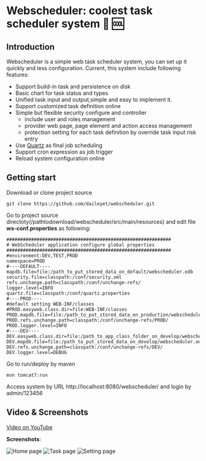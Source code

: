 # Webscheduler: coolest task scheduler system  :camel: :cool:

## Introduction
Webscheduler is a simple web task scheduler system, you can set up it quickly and less configuration. Current, this system include following features:

* Support build-in task and persistence on disk
* Basic chart for task status and types
* Unified task input and output,simple and easy to implement it.
* Support customized task definition online
* Simple but flexible security configure and controller
  * include user and roles management
  * provider web page, page element and action access management
  * protection setting for each task definition by override task input risk entry
* Use [Quartz](http://www.quartz-scheduler.org/) as final job scheduling
* Support cron expression as job trigger
* Reload system configuration online

## Getting start

Download or clone project source
```
git clone https://github.com/daileyet/webscheduler.git
```

Go to project source directoty(/pathtodownload/webscheduler/src/main/resources) and edit file **ws-conf.properties** as following:

```
############################################################
# WebScheduler application configure global properties
############################################################
#environment:DEV,TEST,PROD
namespace=PROD
#----DEFAULT----
mapdb.file=file:/path_to_put_stored_data_on_default/webscheduler.odb
security.file=classpath:/conf/security.xml
refs.unchange.path=classpath:/conf/unchange-refs/
logger.level=INFO
quartz.file=classpath:/conf/quartz.properties
#----PROD----
#default setting WEB-INF/classes
#PROD.easyweb.class.dir=file:WEB-INF/classes
PROD.mapdb.file=file:/path_to_put_stored_data_on_production/webscheduler.odb
PROD.refs.unchange.path=classpath:/conf/unchange-refs/PROD/
PROD.logger.level=INFO
#----DEV----
DEV.easyweb.class.dir=file:/path_to_app_class_folder_on_develop/webscheduler/target/classes
DEV.mapdb.file=file:/path_to_put_stored_data_on_develop/webscheduler.odb
DEV.refs.unchange.path=classpath:/conf/unchange-refs/DEV/
DEV.logger.level=DEBUG
```

Go to run/deploy by maven
```
mvn tomcat7:run
```

Access system by URL http://localhost:8080/webscheduler/ and login by admin/123456

## Video & Screenshots
  [Video on YouTube](https://youtu.be/nusM7J4If8Q)
  
**Screenshots**:

![Home page](https://fgkwjw.bn1303.livefilestore.com/y3mHWASdtBxK5q7ZDN23ftMlGBll9gQgK0HJgnsN2v4zZ0HGhvcivR2eJFawkyUGQnyXj7M_IK7CxKQEh8-Pjr3EPJP2GsT8G5wew_9T88lmxL8FMYPP5da0W8zoPzGU3NJGk1sGwHDy0unMuU3V-eEdmhwmY44qMsJCWv0zE736xY?width=1319&height=838&cropmode=none)
 ![Task page](https://ggkwjw.bn1303.livefilestore.com/y3miOVDLzcZySfoSGCZ2nAnLOOzGA__wEx1PTfpg5nnTnxVUzkOdmZT5rZXJAVcviYu8kMIKEjUB04doOlH7JW-GVj4zBpMuF3_6WIy2T-djW1GNY9mYKE6VtI7Yl7U7DllqHj0ZLeWVVdS8Ahl6Zjg-LIYwRZKkpf8FCn9HF_sJBc?width=1319&height=838&cropmode=none)
 ![Setting page](https://h2kwjw.bn1303.livefilestore.com/y3mJ48lnEXPaECSISMzZPP53KtoH5Ejj2oesvhDR8JGc2QI10yE8716H_BqFD3Z6bE-qkXK6SyNmaNhh01rHt0uFXW_26wGO04RivZSsbC_mPU0uF0TcHzIYb8t5du28fU2wixrvzyyFXLqYWj7cvrly3SaIDCPzcQpQMSuIqeKBlM?width=1319&height=838&cropmode=none)
